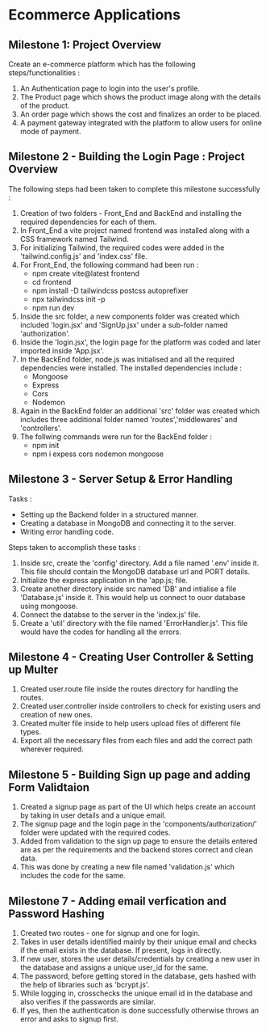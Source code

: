 # Ecommerce Applications

## Milestone 1: Project Overview
Create an e-commerce platform which has the following steps/functionalities :

1. An Authentication page to login into the user's profile.
2. The Product page which shows the product image along with the details of the product.
3. An order page which shows the cost and finalizes an order to be placed.
4. A payment gateway integrated with the platform to allow users for online mode of payment.

## Milestone 2 - Building the Login Page : Project Overview
The following steps had been taken to complete this milestone successfully :

1. Creation of two folders - Front_End and BackEnd and installing the required dependencies for each of them.
2. In Front_End a vite project named frontend was installed along with a CSS framework named Tailwind.
3. For initializing Tailwind, the required codes were added in the 'tailwind.config.js' and 'index.css' file.
4. For Front_End, the following command had been run :
    * npm create vite@latest frontend
    * cd frontend
    * npm install -D tailwindcss postcss autoprefixer
    * npx tailwindcss init -p
    * npm run dev
5. Inside the src folder, a new components folder was created which included 'login.jsx' and 'SignUp.jsx' under a sub-folder named 'authorization'.
6. Inside the 'login.jsx', the login page for the platform was coded and later imported inside 'App.jsx'.
7. In the BackEnd folder, node.js was initialised and all the required dependencies were installed. The installed dependencies include :
    * Mongoose
    * Express
    * Cors
    * Nodemon
8. Again in the BackEnd folder an additional 'src' folder was created which includes three additional folder named 'routes','middlewares' and 'controllers'.
9. The follwing commands were run for the BackEnd folder :
    * npm init
    * npm i expess cors nodemon mongoose

## Milestone 3 - Server Setup & Error Handling
Tasks :
* Setting up the Backend folder in a structured manner.
* Creating a database in MongoDB and connecting it to the server.
* Writing error handling code.

Steps taken to accomplish these tasks :
1. Inside src, create the 'config' directory. Add a file named '.env' inside it. This file should contain the MongoDB database url and PORT details.
2. Initialize the express application in the 'app.js; file.
3. Create another directory inside src named 'DB' and intialise a file 'Database.js' inside it. This would help us connect to ouor database using mongoose.
4.  Connect the databse to the server in the 'index.js' file.
5. Create a 'util' directory with the file named 'ErrorHandler.js'. This file would have the codes for handling all the errors.
   
## Milestone 4 - Creating User Controller & Setting up Multer
1. Created user.route file inside the routes directory for handling the routes.
2. Created user.controller inside controllers to check for existing users and creation of new ones.
3. Created multer file inside to help users upload files of different file types.
4. Export all the necessary files from each files and add the correct path wherever required.

## Milestone 5 - Building Sign up page and adding Form Validtaion
1. Created a signup page as part of the UI which helps create an account by taking in user details and a unique email.
2. The signup page and the login page in the 'components/authorization/' folder were updated with the required codes.
3. Added from validation to the sign up page to ensure the details entered are as per the requirements and the backend stores correct and clean data.
4. This was done by creating a new file named 'validation.js' which includes the code for the same.

## Milestone 7 - Adding email verfication and Password Hashing
1. Created two routes - one for signup and one for login.
2. Takes in user details identified mainly by their unique email and checks if the email exists in the database. If present, logs in directly.
3. If new user, stores the user details/credentials by creating a new user in the database and assigns a unique user_id for the same.
4. The password, before getting stored in the database, gets hashed with the help of libraries such as 'bcrypt.js'.
5. While logging in, crosschecks the unique email id in the database and also verifies if the passwords are similar.
6. If yes, then the authentication is done successfully otherwise throws an error and asks to signup first.